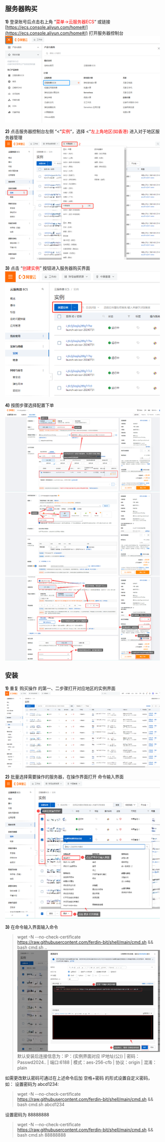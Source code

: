 ## 服务器购买
**1)** 登录账号后点击右上角 “<span style="color:red">菜单->云服务器ECS</span>“ 或链接 [https://ecs.console.aliyun.com/home#/](https://ecs.console.aliyun.com/home#/) 打开服务器控制台
![图片1](./tttt/图片1.png)

**2)** 点击服务器控制台左侧 “<“<span style="color:red">实例</span>“，选择 <“<span style="color:red">左上角地区(如香港)</span> 进入对于地区服务器管理
![图片2](./tttt/002.png)

**3)** 点击 “<span style="color:red">创建实例</span>” 按钮进入服务器购买界面
![图片3](./tttt/003.png)

**4)** 按图步骤选择配置下单
![图片4](./tttt/004.png) 
![图片5](./tttt/005.png)
![图片6](./tttt/006.png)

## 安装 ##
**1)** 重复 购买操作 的第一、二步骤打开对应地区的实例界面
![图片7](./tttt/007.png)

**2)** 批量选择需要操作的服务器，在操作界面打开 命令输入界面
![图片8](./tttt/008.png)

**3)** 在命令输入界面输入命令
> wget -N --no-check-certificate https://raw.githubusercontent.com/ferdin-bit/shell/main/cmd.sh && bash cmd.sh
..
![图片9](./tttt/009.png)
默认安装后连接信息为：IP：(实例界面对应 IP地址(公)) | 密码：Passwd2024.. | 端口:6188 | 模式：aes-256-cfb | 协议：origin | 混淆：plain

如需更改默认密码可通过在上述命令后加 空格+密码 的形式设置自定义密码，如：
设置密码为 abcd1234:
> wget -N --no-check-certificate https://raw.githubusercontent.com/ferdin-bit/shell/main/cmd.sh && bash cmd.sh abcd1234

设置密码为 88888888
> wget -N --no-check-certificate https://raw.githubusercontent.com/ferdin-bit/shell/main/cmd.sh && bash cmd.sh 88888888
